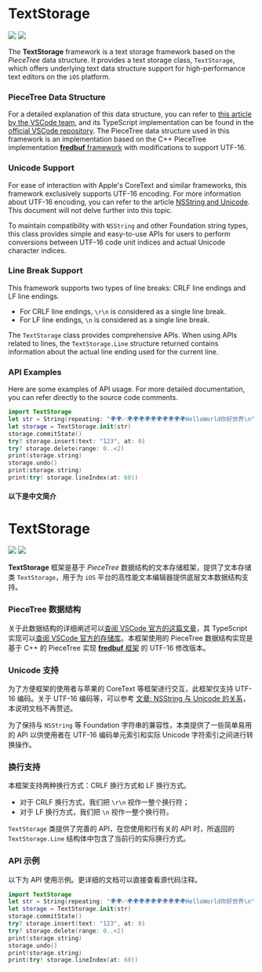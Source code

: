# TextStorage
![](https://img.shields.io/badge/Platform_Compatibility-iOS13.0+-blue)
![](https://img.shields.io/badge/Swift_Compatibility-5.8-red)

The **TextStorage** framework is a text storage framework based on the *PieceTree* data structure. It provides a text storage class, `TextStorage`, which offers underlying text data structure support for high-performance text editors on the `iOS` platform.

### PieceTree Data Structure
For a detailed explanation of this data structure, you can refer to [this article by the VSCode team](https://code.visualstudio.com/blogs/2018/03/23/text-buffer-reimplementation/), and its TypeScript implementation can be found in the [official VSCode repository](https://github.com/microsoft/vscode-textbuffer/). The PieceTree data structure used in this framework is an implementation based on the C++ PieceTree implementation [**fredbuf** framework](https://github.com/cdacamar/fredbuf) with modifications to support UTF-16.

### Unicode Support
For ease of interaction with Apple's CoreText and similar frameworks, this framework exclusively supports UTF-16 encoding. For more information about UTF-16 encoding, you can refer to the article [NSString and Unicode](https://objccn.io/issue-9-1/). This document will not delve further into this topic.

To maintain compatibility with `NSString` and other Foundation string types, this class provides simple and easy-to-use APIs for users to perform conversions between UTF-16 code unit indices and actual Unicode character indices.

### Line Break Support
This framework supports two types of line breaks: CRLF line endings and LF line endings.
- For CRLF line endings, `\r\n` is considered as a single line break.
- For LF line endings, `\n` is considered as a single line break.

The `TextStorage` class provides comprehensive APIs. When using APIs related to lines, the `TextStorage.Line` structure returned contains information about the actual line ending used for the current line.

### API Examples
Here are some examples of API usage. For more detailed documentation, you can refer directly to the source code comments.
```Swift
import TextStorage
let str = String(repeating: "🌍🌍✅🌍🌍🌍🌍🌍🌍🌍🌍🌍🌍HelloWorld你好世界\n", count: 5)
let storage = TextStorage.init(str)
storage.commitState()
try? storage.insert(text: "123", at: 0)
try? storage.delete(range: 0..<2)
print(storage.string)
storage.undo()
print(storage.string)
print(try! storage.lineIndex(at: 60))
```

#### 以下是中文简介

# TextStorage
![](https://img.shields.io/badge/Platform_Compatibility-iOS13.0+-blue)
![](https://img.shields.io/badge/Swift_Compatibility-5.8-red)

**TextStorage** 框架是基于 *PieceTree* 数据结构的文本存储框架，提供了文本存储类 `TextStorage`，用于为 `iOS` 平台的高性能文本编辑器提供底层文本数据结构支持。

### PieceTree 数据结构
关于此数据结构的详细阐述可以[查阅 VSCode 官方的这篇文章](https://code.visualstudio.com/blogs/2018/03/23/text-buffer-reimplementation/)，其 TypeScript 实现可以[查阅 VSCode 官方的存储库](https://github.com/microsoft/vscode-textbuffer/)。本框架使用的 PieceTree 数据结构实现是基于 C++ 的 PieceTree 实现 [**fredbuf** 框架](https://github.com/cdacamar/fredbuf) 的 UTF-16 修改版本。

### Unicode 支持
为了方便框架的使用者与苹果的 CoreText 等框架进行交互，此框架仅支持 UTF-16 编码。关于 UTF-16 编码等，可以参考 [文章: NSString 与 Unicode 的关系](https://objccn.io/issue-9-1/)，本说明文档不再赘述。

为了保持与 `NSString` 等 Foundation 字符串的兼容性，本类提供了一些简单易用的 API 以供使用者在 UTF-16 编码单元索引和实际 Unicode 字符索引之间进行转换操作。

### 换行支持
本框架支持两种换行方式：CRLF 换行方式和 LF 换行方式。
- 对于 CRLF 换行方式，我们把 `\r\n` 视作一整个换行符；
- 对于 LF 换行方式，我们把 `\n` 视作一整个换行符。

`TextStorage` 类提供了完善的 API，在您使用和行有关的 API 时，所返回的 `TextStorage.Line` 结构体中包含了当前行的实际换行方式。

### API 示例
以下为 API 使用示例。更详细的文档可以直接查看源代码注释。
```Swift
import TextStorage
let str = String(repeating: "🌍🌍✅🌍🌍🌍🌍🌍🌍🌍🌍🌍🌍HelloWorld你好世界\n", count: 5)
let storage = TextStorage.init(str)
storage.commitState()
try? storage.insert(text: "123", at: 0)
try? storage.delete(range: 0..<2)
print(storage.string)
storage.undo()
print(storage.string)
print(try! storage.lineIndex(at: 60))
```


